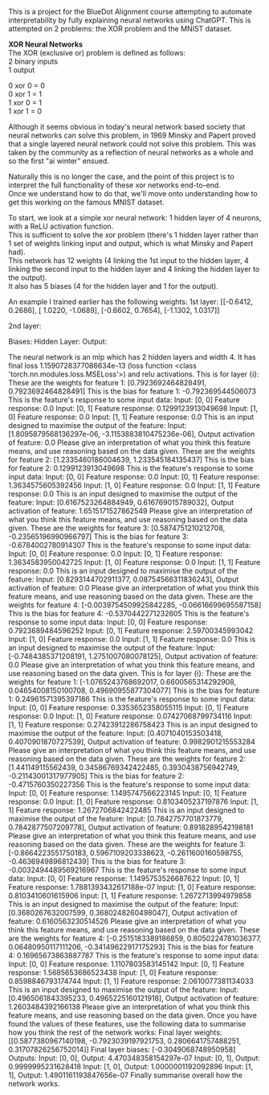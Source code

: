 This is a project for the BlueDot Alignment course attempting to automate interpretability by fully explaining neural networks using ChatGPT.
This is attempted on 2 problems: the XOR problem and the MNIST dataset.

**XOR Neural Networks**  
The XOR (exclusive or) problem is defined as follows:  
2 binary inputs   
1 output  

0 xor 0 = 0  
0 xor 1 = 1  
1 xor 0 = 1  
1 xor 1 = 0  

Although it seems obvious in today's neural network based society that neural networks can solve this problem, in 1969 Minsky and Papert proved that a single layered neural network could not solve this problem. This was taken by the community as a reflection of neural networks as a whole and so the first "ai winter" ensued. 

Naturally this is no longer the case, and the point of this project is to interpret the full functionality of these xor networks end-to-end.  
Once we understand how to do that, we'll move onto understanding how to get this working on the famous MNIST dataset.  

To start, we look at a simple xor neural network: 1 hidden layer of 4 neurons, with a ReLU activation function.  
This is sufficient to solve the xor problem (there's 1 hidden layer rather than 1 set of weights linking input and output, which is what Minsky and Papert had).  
This network has 12 weights (4 linking the 1st input to the hidden layer, 4 linking the second input to the hidden layer and 4 linking the hidden layer to the output).   
It also has 5 biases (4 for the hidden layer and 1 for the output).  

An example I trained earlier has the following weights:
1st layer:
[[-0.6412,  0.2686],
 [ 1.0220, -1.0689],
 [-0.6602,  0.7654],
 [-1.1302,  1.0317]]

 2nd layer:



 Biases:
 Hidden Layer:
 Output:


The neural network is an mlp which has 2 hidden layers and width 4. It has final loss 1.1590728377086634e-13 (loss function <class 'torch.nn.modules.loss.MSELoss'>) and relu activations.
This is for layer {i}:
 These are the weights for feature 1:
 [0.7923692464828491, 0.7923692464828491]
 This is the bias for feature 1:
 -0.792369544506073
 This is the feature's response to some input data:
 Input: [0, 0]
 Feature response: 0.0
 Input: [0, 1]
 Feature response: 0.1299123913049698
 Input: [1, 0]
 Feature response: 0.0
 Input: [1, 1]
 Feature response: 0.0
 This is an input designed to maximise the output of the feature:
 Input: [1.8095879568136297e-06, -3.1153883810475236e-06], Output activation of feature: 0.0
 Please give an interpretation of what you think this feature means, and use reasoning based on the data given.
 These are the weights for feature 2:
 [1.2335460186004639, 1.233545184135437]
 This is the bias for feature 2:
 0.1299123913049698
 This is the feature's response to some input data:
 Input: [0, 0]
 Feature response: 0.0
 Input: [0, 1]
 Feature response: 1.3634575605392456
 Input: [1, 0]
 Feature response: 0.0
 Input: [1, 1]
 Feature response: 0.0
 This is an input designed to maximise the output of the feature:
 Input: [0.6167523264884949, 0.616769015789032], Output activation of feature: 1.6515171527862549
 Please give an interpretation of what you think this feature means, and use reasoning based on the data given.
 These are the weights for feature 3:
 [0.5874751210212708, -0.23565196990966797]
 This is the bias for feature 3:
 -0.6784002780914307
 This is the feature's response to some input data:
 Input: [0, 0]
 Feature response: 0.0
 Input: [0, 1]
 Feature response: 1.3634583950042725
 Input: [1, 0]
 Feature response: 0.0
 Input: [1, 1]
 Feature response: 0.0
 This is an input designed to maximise the output of the feature:
 Input: [0.8293144702911377, 0.08754566311836243], Output activation of feature: 0.0
 Please give an interpretation of what you think this feature means, and use reasoning based on the data given.
 These are the weights for feature 4:
 [-0.0039754509925842285, -0.06616699695587158]
 This is the bias for feature 4:
 -0.5370442271232605
 This is the feature's response to some input data:
 Input: [0, 0]
 Feature response: 0.7923689484596252
 Input: [0, 1]
 Feature response: 2.59700345993042
 Input: [1, 0]
 Feature response: 0.0
 Input: [1, 1]
 Feature response: 0.0
 This is an input designed to maximise the output of the feature:
 Input: [-0.7484385371208191, 1.2751007080078125], Output activation of feature: 0.0
 Please give an interpretation of what you think this feature means, and use reasoning based on the data given.
This is for layer {i}:
 These are the weights for feature 1:
 [-1.0765243768692017, 0.6600565314292908, 0.04654008150100708, 0.49690955877304077]
 This is the bias for feature 1:
 0.24961571395397186
 This is the feature's response to some input data:
 Input: [0, 0]
 Feature response: 0.3353652358055115
 Input: [0, 1]
 Feature response: 0.0
 Input: [1, 0]
 Feature response: 0.07427068799734116
 Input: [1, 1]
 Feature response: 0.27423912286758423
 This is an input designed to maximise the output of the feature:
 Input: [0.4071040153503418, 0.4070901870727539], Output activation of feature: 0.9982901215553284
 Please give an interpretation of what you think this feature means, and use reasoning based on the data given.
 These are the weights for feature 2:
 [1.441149115562439, 0.34586769342422485, 0.3930438756942749, -0.21143001317977905]
 This is the bias for feature 2:
 -0.4715760350227356
 This is the feature's response to some input data:
 Input: [0, 0]
 Feature response: 1.1495747566223145
 Input: [0, 1]
 Feature response: 0.0
 Input: [1, 0]
 Feature response: 0.8103405237197876
 Input: [1, 1]
 Feature response: 1.2672706842422485
 This is an input designed to maximise the output of the feature:
 Input: [0.7842757701873779, 0.7842877507209778], Output activation of feature: 0.8918289542198181
 Please give an interpretation of what you think this feature means, and use reasoning based on the data given.
 These are the weights for feature 3:
 [-0.8664223551750183, 0.5967109203338623, -0.2611600160598755, -0.4636949896812439]
 This is the bias for feature 3:
 -0.0032494489569216967
 This is the feature's response to some input data:
 Input: [0, 0]
 Feature response: 1.1495753526687622
 Input: [0, 1]
 Feature response: 1.7881393432617188e-07
 Input: [1, 0]
 Feature response: 0.8103410601615906
 Input: [1, 1]
 Feature response: 1.2672713994979858
 This is an input designed to maximise the output of the feature:
 Input: [0.3680267632007599, 0.3680248260498047], Output activation of feature: 0.6160563230514526
 Please give an interpretation of what you think this feature means, and use reasoning based on the data given.
 These are the weights for feature 4:
 [-0.2515183389186859, 0.8050224781036377, 0.06480950117111206, -0.34149622917175293]
 This is the bias for feature 4:
 0.16965673863887787
 This is the feature's response to some input data:
 Input: [0, 0]
 Feature response: 1.1107803583145142
 Input: [0, 1]
 Feature response: 1.5685653686523438
 Input: [1, 0]
 Feature response: 0.8598846793174744
 Input: [1, 1]
 Feature response: 2.0610077381134033
 This is an input designed to maximise the output of the feature:
 Input: [0.4965061843395233, 0.4965225160121918], Output activation of feature: 1.2603484392166138
 Please give an interpretation of what you think this feature means, and use reasoning based on the data given.
 Once you have found the values of these features, use the following data to summarise how you think the rest of the network works:
 Final layer weights: [[0.5877380967140198, -0.7923039197921753, 0.2806641757488251, 0.31707826256752014]]
 Final layer biases: [-0.3049068748950958]
 Outputs:
Input: [0, 0], Output: 4.470348358154297e-07
Input: [0, 1], Output: 0.9999995231628418
Input: [1, 0], Output: 1.0000001192092896
Input: [1, 1], Output: 1.4901161193847656e-07
 Finally summarise overall how the network works.
